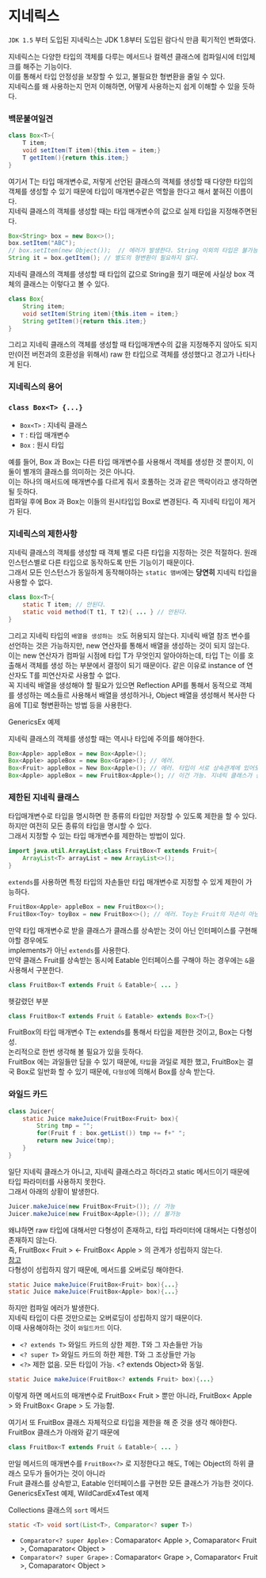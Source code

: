 # 지네릭스  
`JDK 1.5` 부터 도입된 지네릭스는 JDK 1.8부터 도입된 람다식 만큼 획기적인 변화였다.  

지네릭스는 다양한 타입의 객체를 다루는 메서드나 컬렉션 클래스에 컴파일시에 터입체크를 해주는 기능이다.  
이를 통해서 타입 안정성을 보장할 수 있고, 불필요한 형변환을 줄일 수 있다.  
지네릭스를 왜 사용하는지 먼저 이해하면, 어떻게 사용하는지 쉽게 이해할 수 있을 듯하다.  
### **백문불여일견**
```java
class Box<T>{
    T item;
    void setItem(T item){this.item = item;}
    T getItem(){return this.item;}
}
```
여기서 T는 타입 매개변수로, 저렇게 선언된 클래스의 객체를 생성할 때 다양한 타입의 객체를 생성할 수 있기 때문에 
타입이 매개변수같은 역할을 한다고 해서 붙혀진 이름이다.   
지네릭 클래스의 객체를 생성할 때는 타입 매개변수의 값으로 실제 타입을 지정해주면된다.  

```java
Box<String> box = new Box<>();
box.setItem("ABC");
// box.setItem(new Object());  // 에러가 발생한다. String 이외의 타입은 불가능.
String it = box.getItem(); // 별도의 형변환이 필요하지 않다.
```  

지네릭 클래스의 객체를 생성할 때 타입의 값으로 String을 줬기 때문에 사실상 box 객체의 클래스는 이렇다고 볼 수 있다.  
```java
class Box{
    String item;
    void setItem(String item){this.item = item;}
    String getItem(){return this.item;}
}
```  

그리고 지네릭 클래스의 객체를 생성할 때 타입매개변수의 값을 지정해주지 않아도 되지만(이전 버전과의 호환성을 위해서)
raw 한 타입으로 객체를 생성했다고 경고가 나타나게 된다.  

### **지네릭스의 용어**
### `class Box<T> {...}`  
* `Box<T>` : 지네릭 클래스
* `T` : 타입 매개변수
* `Box` : 원시 타입  

예를 들어, Box<String> 과 Box<Integer>는 다른 타입 매개변수를 사용해서 객체를 생성한 것 뿐이지,
이 둘이 별개의 클래스를 의미하는 것은 아니다.  
이는 하나의 매서드에 매개변수를 다르게 줘서 호풀하는 것과 같은 맥락이라고 생각하면 될 듯하다.  
컴파일 후에 Box<String> 과 Box<Integer>는 이들의 원시타입입 Box로 변경된다. 즉 지네릭 타입이 제거가 된다.  

### **지네릭스의 제한사항**  
지네릭 클래스의 객체를 생성할 때 객체 별로 다른 타입을 지정하는 것은 적절하다. 원래 인스턴스별로
다른 타입으로 동작하도록 만든 기능이기 때문이다.  
그래서 모든 인스턴스가 동일하게 동작해야하는 `static 맴버`에는 **당연히** 지네릭 타입을 사용할 수 없다.  
```java
class Box<T>{
    static T item; // 안된다.
    static void method(T t1, T t2){ ... } // 안된다.
}
``` 
그리고 지네릭 타입의 `배열을 생성하는 것`도 허용되지 않는다.  지네릭 배열 참조 변수를 선언하는 것은 가능하지만,
new 연산자를 통해서 배열을 생성하는 것이 되지 않는다.  
이는 new 연산자가 컴파일 시점에 타입 T가 무엇인지 알아야하는데, 타입 T는 이를 호출해서 객체를 생성
하는 부분에서 결정이 되기 때문이다. 
같은 이유로 instance of 연산자도 T를 피연산자로 사용할 수 없다.  
꼭 지네릭 배열을 생성해야 할 필요가 있으면 Reflection API를 통해서 동적으로 객체를 생성하는 메소들르 사용해서
배열을 생성하거나, Object 배열을 생성해서  복사한 다음에 T[]로 형변환하는 방법 등을 사용한다.  

GenericsEx 예제  

지네릭 클래스의 객체를 생성할 때는 역시나 타입에 주의를 해야한다. 
```java
Box<Apple> appleBox = new Box<Apple>();
Box<Apple> appleBox = new Box<Grape>(); // 에러.
Box<Fruit> appleBox = New Box<Apple>(); // 에러. 타입이 서로 상속관계에 있어도 안됨.
Box<Apple> appleBox = new FruitBox<Apple>(); // 이건 가능. 지네릭 클래스가 상속 관계인 경우.
```  

### **제한된 지네릭 클래스**  
타입매개변수로 타입을 명시하면 한 종류의 타입만 저장할 수 있도록 제한을 할 수 있다.  
하지만 여전히 모든 종류의 타입을 명시할 수 있다.  
그래서 지정할 수 있는 타입 매개변수를 제한하는 방법이 있다.
```java
import java.util.ArrayList;class FruitBox<T extends Fruit>{
    ArrayList<T> arrayList = new ArrayList<>();
}
```  
`extends`를 사용하면 특정 타입의 자손들만 타입 매개변수로 지정할 수 있게 제한이 가능하다.
```java
FruitBox<Apple> appleBox = new FruitBox<>();
FruitBox<Toy> toyBox = new FruitBox<>(); // 에러. Toy는 Fruit의 자손이 아님.
```  
만약 타입 매개변수로 받을 클래스가 클래스를 상속받는 것이 아닌 인터페이스를 구현해야할 경우에도  
implements가 아닌 `extends`를 사용한다.  
 만약 클래스 Fruit를 상속받는 동시에 Eatable 인터페이스를 구해야 하는 경우에는 `&`을 사용해서 구분한다.
 ```java
class FruitBox<T extends Fruit & Eatable>{ ... }
```  
헷갈렸던 부분  
```java
class FruitBox<T extends Fruit & Eatable> extends Box<T>{}
```  
FruitBox의 타입 매개변수 T는 extends를 통해서 타입을 제한한 것이고, Box<T>는 다형성.  
논리적으로 한번 생각해 볼 필요가 있을 듯하다.  
FruitBox 에는 과일들만 담을 수 있기 때문에, `타입`을 과일로 제한 했고, FruitBox는 
결국 Box로 일반화 할 수 있기 때문에, `다형성`에 의해서 Box를 상속 받는다.

### **와일드 카드**  

```java
class Juicer{
    static Juice makeJuice(FruitBox<Fruit> box){
        String tmp = "";
        for(Fruit f : box.getList()) tmp += f+" ";
        return new Juice(tmp);
    }   
}
```  
일단 지네릭 클래스가 아니고, 지네릭 클래스라고 하더라고 static 메서드이기 때문에 타입 파라미터를 사용하지 못한다.  
그래서 아래의 상황이 발생한다.  
```java
Juicer.makeJuice(new FruitBox<Fruit>()); // 가능
Juicer.makeJuice(new FruitBox<Apple>()); // 불가능
```  
왜냐하면 raw 타입에 대해서만 다형성이 존재하고, 타입 파라미터에 대해서는 다형성이 존재하지 않는다.  
즉, FruitBox< Fruit > <- FruitBox< Apple > 의 관계가 성립하지 않는다.  
[참고](https://thecodinglog.github.io/java/2020/12/15/java-generic-wildcard.html)  
다형성이 성립하지 않기 때문에, 메서드를 오버로딩 해야한다.  
```java
static Juice makeJuice(FruitBox<Fruit> box){...}
static Juice makeJuice(FruitBox<Apple> box){...}
```  
하지만 컴파일 에러가 발생한다.  
지네릭 타입이 다른 것만으로는 오버로딩이 성립하지 않기 때문이다.  
이때 사용해야하는 것이 `와일드카드` 이다.  
* `<? extends T>`   와일드 카드의 상한 제한. T와 그 자손들만 가능
* `<? super T>`     와일드 카드의 하한 제한. T와 그 조상들만 가능
* `<?>`             제한 없음. 모든 타입이 가능. <? extends Object>와 동일.

```java
static Juice makeJuice(FruitBox<? extends Fruit> box){...}
```  
이렇게 하면 메서드의 매개변수로 FruitBox< Fruit > 뿐만 아니라, FruitBox< Apple > 와 FruitBox< Grape > 도 가능함. 

여기서 또 FruitBox 클래스 자체적으로 타입을 제한을 해 준 것을 생각 해야한다.  
FruitBox 클래스가 아래와 같기 때문에  
 ```java
class FruitBox<T extends Fruit & Eatable>{ ... }
```    
만일 메서드의 매개변수를 `FruitBox<?>` 로 지정한다고 해도, T에는 Object의 하위 클래스 모두가 들어가는 것이 아니라  
Fruit 클래스를 상속받고, Eatable 인터페이스를 구현한 모든 클래스가 가능한 것이다.  
GenericsExTest 예제, WildCardEx4Test 예제  

Collections 클래스의 `sort` 메서드  
```java
static <T> void sort(List<T>, Comparator<? super T>)
```  
* `Comparator<? super Apple>` : Comaparator< Apple >, Comaparator< Fruit >, Comaparator< Object >  
* `Comparator<? super Grape>` : Comaparator< Grape >, Comaparator< Fruit >, Comaparator< Object >